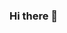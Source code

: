 ### Hi there 👋

<!--
**adhylektra/adhylektra** is a ✨ _special_ ✨ repository because its `README.md` (this file) appears on your GitHub profile.

Here are some ideas to get you started:

- 🔭 Saat ini saya sedang mengerjakan radio streaming
- 🌱 Saat ini aku sedang belajar membuat website radio
- 👯 Saya ingin berkolaborasi dalam dunia maya
- 💬 Tanyakan padaku tentang pengembangannya
- 📫 Cara menghubungi saya: WA +62 851-7466-1144
- 😄 Kata ganti: ...
- ⚡ Fakta menarik: ...
-->

